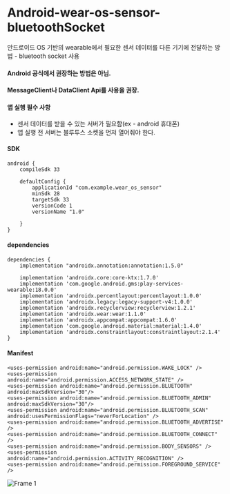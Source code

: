 # Android-wear-os-sensor-bluetoothSocket

안드로이드 OS 기반의 wearable에서 필요한 센서 데이터를 다른 기기에 전달하는 방법 - bluetooth socket 사용

#### Android 공식에서 권장하는 방법은 아님.
#### MessageClient나 DataClient Api를 사용을 권장.

#### 앱 실행 필수 사항
- 센서 데이터를 받을 수 있는 서버가 필요함(ex - android 휴대폰)
- 앱 실행 전 서버는 블루투스 소켓을 먼저 열어줘야 한다.

#### SDK
```
android {
    compileSdk 33

    defaultConfig {
        applicationId "com.example.wear_os_sensor"
        minSdk 28
        targetSdk 33
        versionCode 1
        versionName "1.0"

    }
}
```
#### dependencies
```
dependencies {
    implementation "androidx.annotation:annotation:1.5.0"

    implementation 'androidx.core:core-ktx:1.7.0'
    implementation 'com.google.android.gms:play-services-wearable:18.0.0'
    implementation 'androidx.percentlayout:percentlayout:1.0.0'
    implementation 'androidx.legacy:legacy-support-v4:1.0.0'
    implementation 'androidx.recyclerview:recyclerview:1.2.1'
    implementation 'androidx.wear:wear:1.1.0'
    implementation 'androidx.appcompat:appcompat:1.6.0'
    implementation 'com.google.android.material:material:1.4.0'
    implementation 'androidx.constraintlayout:constraintlayout:2.1.4'
}
```
#### Manifest
```
<uses-permission android:name="android.permission.WAKE_LOCK" />
<uses-permission android:name="android.permission.ACCESS_NETWORK_STATE" />
<uses-permission android:name="android.permission.BLUETOOTH" android:maxSdkVersion="30"/>
<uses-permission android:name="android.permission.BLUETOOTH_ADMIN" android:maxSdkVersion="30"/>
<uses-permission android:name="android.permission.BLUETOOTH_SCAN" android:usesPermissionFlags="neverForLocation" />
<uses-permission android:name="android.permission.BLUETOOTH_ADVERTISE" />
<uses-permission android:name="android.permission.BLUETOOTH_CONNECT" />
<uses-permission android:name="android.permission.BODY_SENSORS" />
<uses-permission android:name="android.permission.ACTIVITY_RECOGNITION" />
<uses-permission android:name="android.permission.FOREGROUND_SERVICE" />
```

![Frame 1](https://user-images.githubusercontent.com/97783148/218670996-dbb65fd2-c6a6-4219-ab4b-0ca3c7721d94.png)

